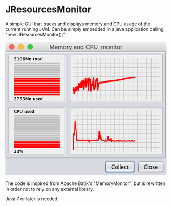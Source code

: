 # JResourcesMonitor

A simple GUI that tracks and displays memory and CPU usage of the current
running JVM. Can be simply embedded in a java application calling 
"new JResourcesMonitor();"

![Screenshot](./images/ScreenShot.png)
 
The code is inspired from Apache Batik's "MemoryMonitor", but is rewritten 
in order not to rely on any external library.
  
Java 7 or later is needed.

